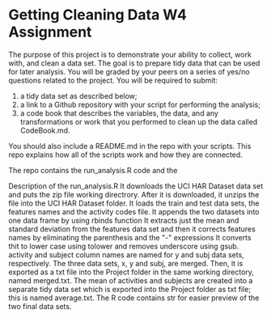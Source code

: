 # Getting Cleaning Data W4 Assignment

The purpose of this project is to demonstrate your ability to collect, work with, and clean a data set. The goal is to prepare tidy data that can be used for later analysis. You will be graded by your peers on a series of yes/no questions related to the project. You will be required to submit:

1. a tidy data set as described below;
2. a link to a Github repository with your script for performing the analysis; 
3. a code book that describes the variables, the data, and any transformations or work that you performed to clean up the data called CodeBook.md.

You should also include a README.md in the repo with your scripts. This repo explains how all of the scripts work and how they are connected.

The repo contains the run_analysis.R code and the 

Description of the run_analysis.R
It downloads the UCI HAR Dataset data set and puts the zip file working directrory. After it is downloaded, it unzips the file into the UCI HAR Dataset folder.
It loads the train and test data sets, the features names and the activity codes file.
It appends the two datasets into one data frame by using rbinds function
It extracts just the mean and standard deviation from the features data set and then it corrects features names by eliminating the parenthesis and the "-" expressions
It converts  thit to lower case using tolower and removes underscore using gsub. activity and subject column names are named for y and subj data sets, respectively.
The three data sets, x, y and subj, are merged. Then, it is exported as a txt file into the Project folder in the same working directory, named merged.txt.
The mean of activities and subjects are created into a separate tidy data set which is exported into the Project folder as txt file; this is named average.txt.
The R code contains str for easier preview of the two final data sets.
